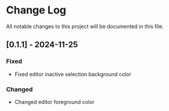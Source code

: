 # Change Log

All notable changes to this project will be documented in this file.

## [0.1.1] - 2024-11-25

### Fixed

- Fixed editor inactive selection background color

### Changed

- Changed editor foreground color
